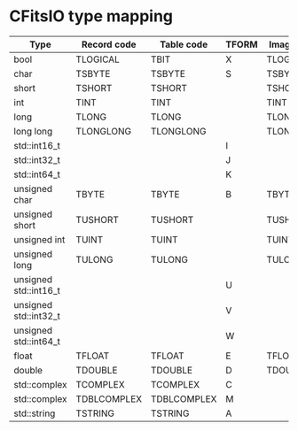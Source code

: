 # CFitsIO type mapping

| Type | Record code | Table code | TFORM | Image code | BITPIX |
| ---- | ----------- | ---------- | ----- | ---------- | ------ |
| bool | TLOGICAL | TBIT | X | TLOGICAL | SBYTE_IMG |
| char | TSBYTE | TSBYTE | S | TSBYTE |  |
| short | TSHORT | TSHORT |  | TSHORT |  |
| int | TINT | TINT |  | TINT |  |
| long | TLONG | TLONG |  | TLONG |  |
| long long | TLONGLONG | TLONGLONG |  | TLONGLONG |  |
| std::int16_t |  |  | I |  | SHORT_IMG |
| std::int32_t |  |  | J |  | LONG_IMG |
| std::int64_t |  |  | K |  | LONGLONG_IMG |
| unsigned char | TBYTE | TBYTE | B | TBYTE | BYTE_IMG |
| unsigned short | TUSHORT | TUSHORT |  | TUSHORT |  |
| unsigned int | TUINT | TUINT |  | TUINT |  |
| unsigned long | TULONG | TULONG |  | TULONG |  |
| unsigned std::int16_t |  |  | U |  | USHORT_IMG |
| unsigned std::int32_t |  |  | V |  | ULONG_IMG |
| unsigned std::int64_t |  |  | W |  |  |
| float | TFLOAT | TFLOAT | E | TFLOAT | FLOAT_IMG |
| double | TDOUBLE | TDOUBLE | D | TDOUBLE | DOUBLE_IMG |
| std::complex<float> | TCOMPLEX | TCOMPLEX | C |  |  |
| std::complex<double> | TDBLCOMPLEX | TDBLCOMPLEX | M |  |  |
| std::string | TSTRING | TSTRING | A |  |  |
